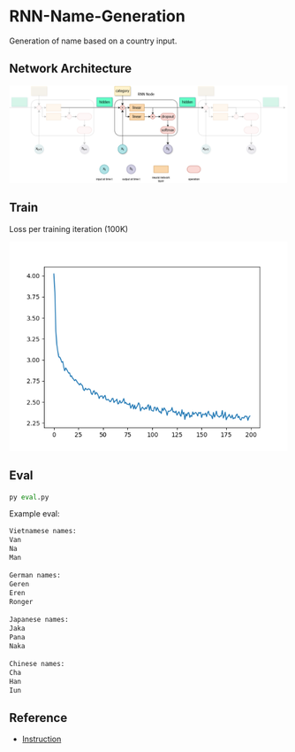 # RNN-Name-Generation

Generation of name based on a country input.

## Network Architecture
![Alt text](./assets/network.png)


## Train
Loss per training iteration (100K)


![Alt text](./assets/loss.png)


## Eval
```python
py eval.py
```
Example eval:
```
Vietnamese names:
Van
Na
Man

German names:
Geren
Eren
Ronger

Japanese names:
Jaka
Pana
Naka

Chinese names:
Cha
Han
Iun 
```

## Reference 
- [Instruction](https://pytorch.org/tutorials/intermediate/char_rnn_generation_tutorial.html#Creating-the-Network)